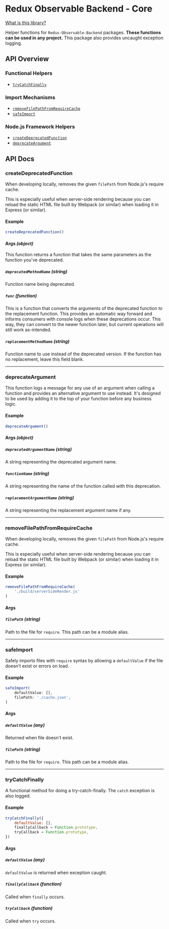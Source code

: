 # Redux Observable Backend - Core
[What is this library?](https://github.com/Sawtaytoes/Redux-Observable-Backend/blob/master/README.md)

Helper functions for `Redux-Observable-Backend` packages. **These functions can be used in any project.** This package also provides uncaught exception logging.

## API Overview

### Functional Helpers
- [`tryCatchFinally`](#trycatchfinally)

### Import Mechanisms
- [`removeFilePathFromRequireCache`](#removefilepathfromrequirecache)
- [`safeImport`](#safeimport)

### Node.js Framework Helpers
- [`createDeprecatedFunction`](#createdeprecatedfunction)
- [`deprecateArgument`](#deprecateargument)

## API Docs

### createDeprecatedFunction
When developing locally, removes the given `filePath` from Node.js's require cache.

This is especially useful when server-side rendering because you can reload the static HTML file built by Webpack (or similar) when loading it in Express (or similar).

#### Example
```js
createDeprecatedFunction()
```

#### Args _(object)_
This function returns a function that takes the same parameters as the function you've deprecated.

##### `deprecatedMethodName` _(string)_
Function name being deprecated.

##### `func` _(function)_
This is a function that converts the arguments of the deprecated function to the replacement function. This provides an automatic way forward and informs consumers with console logs when these deprecations occur. This way, they can convert to the newer function later, but current operations will still work as-intended.

##### `replacementMethodName` _(string)_
Function name to use instead of the deprecated version. If the function has no replacement, leave this field blank.

---

### deprecateArgument
This function logs a message for any use of an argument when calling a function and provides an alternative argument to use instead. It's designed to be used by adding it to the top of your function before any business logic.

#### Example
```js
deprecateArgument()
```

#### Args _(object)_

##### `deprecatedArgumentName` _(string)_
A string representing the deprecated argument name.

##### `functionName` _(string)_
A string representing the name of the function called with this deprecation.

##### `replacementArgumentName` _(string)_
A string representing the replacement argument name if any.

---

### removeFilePathFromRequireCache
When developing locally, removes the given `filePath` from Node.js's require cache.

This is especially useful when server-side rendering because you can reload the static HTML file built by Webpack (or similar) when loading it in Express (or similar).

#### Example
```js
removeFilePathFromRequireCache(
	'./build/serverSideRender.js'
)
```

#### Args

##### `filePath` _(string)_
Path to the file for `require`. This path can be a module alias.

---

### safeImport
Safely imports files with `require` syntax by allowing a `defaultValue` if the file doesn't exist or errors on load.

#### Example
```js
safeImport(
	defaultValue: [],
	filePath: './cache.json',
)
```

#### Args

##### `defaultValue` _(any)_
Returned when file doesn't exist.

##### `filePath` _(string)_
Path to the file for `require`. This path can be a module alias.

---

### tryCatchFinally
A functional method for doing a try-catch-finally. The `catch` exception is also logged.

#### Example
```js
tryCatchFinally({
	defaultValue: [],
	finallyCallback = Function.prototype,
	tryCallback = Function.prototype,
})
```

#### Args

##### `defaultValue`  _(any)_
`defaultValue` is returned when exception caught.

##### `finallyCallback`  _(function)_
Called when `finally` occurs.

##### `tryCallback`  _(function)_
Called when `try` occurs.
